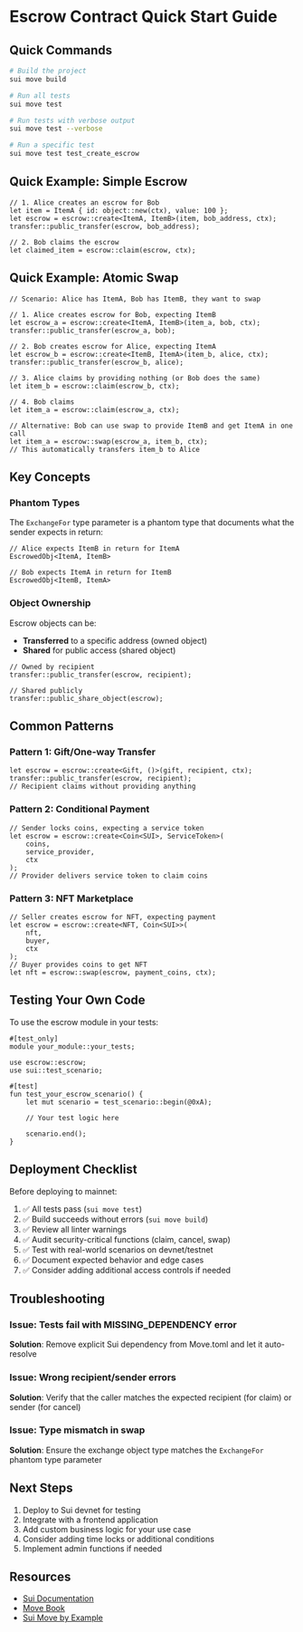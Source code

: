 # Escrow Contract Quick Start Guide

## Quick Commands

```bash
# Build the project
sui move build

# Run all tests
sui move test

# Run tests with verbose output
sui move test --verbose

# Run a specific test
sui move test test_create_escrow
```

## Quick Example: Simple Escrow

```move
// 1. Alice creates an escrow for Bob
let item = ItemA { id: object::new(ctx), value: 100 };
let escrow = escrow::create<ItemA, ItemB>(item, bob_address, ctx);
transfer::public_transfer(escrow, bob_address);

// 2. Bob claims the escrow
let claimed_item = escrow::claim(escrow, ctx);
```

## Quick Example: Atomic Swap

```move
// Scenario: Alice has ItemA, Bob has ItemB, they want to swap

// 1. Alice creates escrow for Bob, expecting ItemB
let escrow_a = escrow::create<ItemA, ItemB>(item_a, bob, ctx);
transfer::public_transfer(escrow_a, bob);

// 2. Bob creates escrow for Alice, expecting ItemA  
let escrow_b = escrow::create<ItemB, ItemA>(item_b, alice, ctx);
transfer::public_transfer(escrow_b, alice);

// 3. Alice claims by providing nothing (or Bob does the same)
let item_b = escrow::claim(escrow_b, ctx);

// 4. Bob claims
let item_a = escrow::claim(escrow_a, ctx);

// Alternative: Bob can use swap to provide ItemB and get ItemA in one call
let item_a = escrow::swap(escrow_a, item_b, ctx);
// This automatically transfers item_b to Alice
```

## Key Concepts

### Phantom Types
The `ExchangeFor` type parameter is a phantom type that documents what the sender expects in return:

```move
// Alice expects ItemB in return for ItemA
EscrowedObj<ItemA, ItemB>

// Bob expects ItemA in return for ItemB
EscrowedObj<ItemB, ItemA>
```

### Object Ownership
Escrow objects can be:
- **Transferred** to a specific address (owned object)
- **Shared** for public access (shared object)

```move
// Owned by recipient
transfer::public_transfer(escrow, recipient);

// Shared publicly
transfer::public_share_object(escrow);
```

## Common Patterns

### Pattern 1: Gift/One-way Transfer
```move
let escrow = escrow::create<Gift, ()>(gift, recipient, ctx);
transfer::public_transfer(escrow, recipient);
// Recipient claims without providing anything
```

### Pattern 2: Conditional Payment
```move
// Sender locks coins, expecting a service token
let escrow = escrow::create<Coin<SUI>, ServiceToken>(
    coins, 
    service_provider, 
    ctx
);
// Provider delivers service token to claim coins
```

### Pattern 3: NFT Marketplace
```move
// Seller creates escrow for NFT, expecting payment
let escrow = escrow::create<NFT, Coin<SUI>>(
    nft,
    buyer,
    ctx
);
// Buyer provides coins to get NFT
let nft = escrow::swap(escrow, payment_coins, ctx);
```

## Testing Your Own Code

To use the escrow module in your tests:

```move
#[test_only]
module your_module::your_tests;

use escrow::escrow;
use sui::test_scenario;

#[test]
fun test_your_escrow_scenario() {
    let mut scenario = test_scenario::begin(@0xA);
    
    // Your test logic here
    
    scenario.end();
}
```

## Deployment Checklist

Before deploying to mainnet:

1. ✅ All tests pass (`sui move test`)
2. ✅ Build succeeds without errors (`sui move build`)
3. ✅ Review all linter warnings
4. ✅ Audit security-critical functions (claim, cancel, swap)
5. ✅ Test with real-world scenarios on devnet/testnet
6. ✅ Document expected behavior and edge cases
7. ✅ Consider adding additional access controls if needed

## Troubleshooting

### Issue: Tests fail with MISSING_DEPENDENCY error
**Solution**: Remove explicit Sui dependency from Move.toml and let it auto-resolve

### Issue: Wrong recipient/sender errors
**Solution**: Verify that the caller matches the expected recipient (for claim) or sender (for cancel)

### Issue: Type mismatch in swap
**Solution**: Ensure the exchange object type matches the `ExchangeFor` phantom type parameter

## Next Steps

1. Deploy to Sui devnet for testing
2. Integrate with a frontend application
3. Add custom business logic for your use case
4. Consider adding time locks or additional conditions
5. Implement admin functions if needed

## Resources

- [Sui Documentation](https://docs.sui.io/)
- [Move Book](https://move-language.github.io/move/)
- [Sui Move by Example](https://examples.sui.io/)

